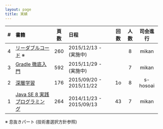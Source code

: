 ```yaml
---
layout: page
title: 実績
---
```


| # | 書籍                                                 |頁数 | 日程                    |回数|人数| 司会進行 |
|--:|:-----------------------------------------------------|:---:|:------------------------|:--:|:--:|:--------:|
| 4 | [リーダブルコード](/workshop/4-readablecode) ※   | 260 | 2015/12/13 - (実施中)   |    |  8 | mikan    |
| 3 | [Gradle 徹底入門](/workshop/3-gradle)             | 592 | 2015/11/29 - (実施中)   |    |  7 | mikan    |
| 2 | [深層学習](/workshop/2-deeplearning)              | 176 | 2015/09/20 - 2015/11/22 | 1o |  8 | s-hosoai |
| 1 | [Java SE 8 実践プログラミング](/workshop/1-java8) | 264 | 2014/11/23 - 2015/09/13 | 43 |  7 | mikan    |
※  息抜きパート (技術書選択方針参照)

